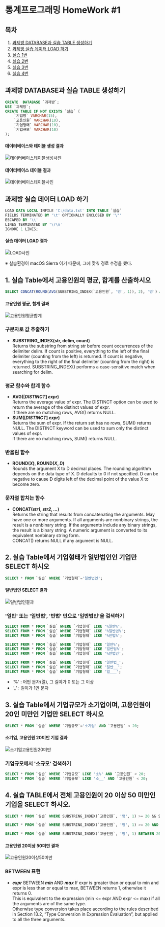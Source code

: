 # 통계프로그래밍 HomeWork #1

## 목차
1. [과제방 DATABASE과 실습 TABLE 생성하기](#intro)
2. [과제방 실습 데이터 LOAD 하기](#load)
3. [실습 1번](#first)
4. [실습 2번](#second)
5. [실습 3번](#third)
6. [실습 4번](#fourth)


## <a name="intro"></a>과제방 DATABASE과 실습 TABLE 생성하기 
```sql
CREATE  DATABASE `과제방`;
USE `과제방`;
CREATE TABLE IF NOT EXISTS `실습` (
	`기업명` VARCHAR(15),
    `고용인원` VARCHAR(10),
    `기업형태` VARCHAR(10),
    `기업규모` VARCHAR(10)
);
```

#### 데이터베이스와 테이블 생성 결과
![데이터베이스테이블생성사진](http://i.imgur.com/6jAiC20.png)

#### 데이터베이스 테이블 결과
![데이터베이스테이블사진](http://i.imgur.com/gpDk26J.png)


## <a name="load"></a>과제방 실습 데이터 LOAD 하기
```sql
LOAD DATA LOCAL INFILE 'C:/data.txt' INTO TABLE `실습`
FIELDS TERMINATED BY '\t' OPTIONALLY ENCLOSED BY '\"'
ESCAPED BY '\\'
LINES TERMINATED BY '\r\n'
IGNORE 1 LINES;
```

#### 실습 데이터 LOAD 결과
![LOAD사진](http://i.imgur.com/Ar23rYZ.png)

※ 실습환경이 macOS Sierra 이기 때문에, 그에 맞춰 경로 수정을 했다.

## <a name="first"></a>1. 실습 Table에서 고용인원의 평균, 합계를 산출하시오
```sql
SELECT CONCAT(ROUND(AVG(SUBSTRING_INDEX(`고용인원`, '명', 1)), 2), '명') AS '평균', CONCAT(SUM(SUBSTRING_INDEX(`고용인원`, '명', 1)), '명') AS '합계' FROM `실습`;
```

#### 고용인원 평균, 합계 결과
![고용인원평균합계](http://i.imgur.com/Mj6mNrv.png)

### 구분자로 값 추출하기
- **SUBSTRING_INDEX(str, delim, count)**  
Returns the substring from string str before count occurrences of the delimiter delim. If count is positive, everything to the left of the final delimiter (counting from the left) is returned. If count is negative, everything to the right of the final delimiter (counting from the right) is returned. SUBSTRING_INDEX() performs a case-sensitive match when searching for delim.

### 평균 함수와 합계 함수
- **AVG([*DISTINCT*] *expr*)**  
Returns the average value of expr. The DISTINCT option can be used to return the average of the distinct values of expr.  
If there are no matching rows, AVG() returns NULL.
- **SUM([*DISTINCT*] *expr*)**  
Returns the sum of expr. If the return set has no rows, SUM() returns NULL. The DISTINCT keyword can be used to sum only the distinct values of expr.  
If there are no matching rows, SUM() returns NULL.

### 반올림 함수
- **ROUND(*X*), ROUND(*X*, *D*)**  
Rounds the argument X to D decimal places. The rounding algorithm depends on the data type of X. D defaults to 0 if not specified. D can be negative to cause D digits left of the decimal point of the value X to become zero.

### 문자열 합치는 함수
- **CONCAT(*str1*, *str2*, *...*)**  
Returns the string that results from concatenating the arguments. May have one or more arguments. If all arguments are nonbinary strings, the result is a nonbinary string. If the arguments include any binary strings, the result is a binary string. A numeric argument is converted to its equivalent nonbinary string form.  
CONCAT() returns NULL if any argument is NULL.

## <a name="second"></a>2. 실습 Table에서 기업형태가 일반법인인 기업만 SELECT 하시오
```sql
SELECT * FROM `실습` WHERE `기업형태`='일반법인';
```

#### 일반법인 SELECT 결과
![일반법인결과](http://i.imgur.com/Np9goyC.png)

### '일반' 또는 '일반법', '반법' 만으로 '일반법인'을 검색하기
```sql
SELECT FROM * FROM `실습` WHERE `기업형태` LIKE '%일반%';
SELECT FROM * FROM `실습` WHERE `기업형태` LIKE '%일반법%';
SELECT FROM * FROM `실습` WHERE `기업형태` LIKE '%반법%';

SELECT FROM * FROM `실습` WHERE `기업형태` LIKE '일반%';
SELECT FROM * FROM `실습` WHERE `기업형태` LIKE '일반법%';
SELECT FROM * FROM `실습` WHERE `기업형태` LIKE '%반법인';

SELECT FROM * FROM `실습` WHERE `기업형태` LIKE '일반법_';
SELECT FROM * FROM `실습` WHERE `기업형태` LIKE '일반__';
SELECT FROM * FROM `실습` WHERE `기업형태` LIKE '일___';
```

- '%' : 어떤 문자(열), 그 길이가 0 또는 그 이상 
- '_' : 길이가 1인 문자


## <a name="third"></a>3. 실습 Table에서 기업규모가 소기업이며, 고용인원이 20인 미만인 기업만 SELECT 하시오
```sql
SELECT * FROM `실습` WHERE `기업규모`='소기업' AND `고용인원` < 20;
```

#### 소기업, 고용인원 20미만 기업 결과
![소기업고용인원20미만](http://i.imgur.com/UgUI4ak.png)

### 기업규모에서 '소규모' 검색하기
```sql
SELECT * FROM `실습` WHERE `기업규모` LIKE '소%' AND `고용인원` < 20;
SELECT * FROM `실습` WHERE `기업규모` LIKE '소__' AND `고용인원` < 20;
```

## <a name="fourth"></a>4. 실습 TABLE에서 전체 고용인원이 20 이상 50 미만인 기업을 SELECT 하시오.
```sql
SELECT * FROM `실습` WHERE SUBSTRING_INDEX(`고용인원`, '명', 1) >= 20 && SUBSTRING_INDEX(`고용인원`, '명', 1) < 50;

SELECT * FROM `실습` WHERE SUBSTRING_INDEX(`고용인원`, '명', 1) >= 20 AND SUBSTRING_INDEX(`고용인원`, '명', 1) < 50;

SELECT * FROM `실습` WHERE SUBSTRING_INDEX(`고용인원`, '명', 1) BETWEEN 20 AND 49;
```

#### 고용인원 20이상 50미만 결과
![고용인원20이상50미만](http://i.imgur.com/XdTZzVm.png)

### BETWEEN 표현
- ***expr*** BETWEEN ***min*** AND ***max***
If expr is greater than or equal to min and expr is less than or equal to max, BETWEEN returns 1, otherwise it returns 0.  
This is equivalent to the expression (min <= expr AND expr <= max) if all the arguments are of the same type.  
Otherwise type conversion takes place according to the rules described in Section 13.2, “Type Conversion in Expression Evaluation”, but applied to all the three arguments.
